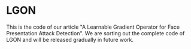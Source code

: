 # LGON
This is the code of our article "A Learnable Gradient Operator for Face Presentation Attack Detection". We are sorting out the complete code of LGON and will be released gradually in future work.

